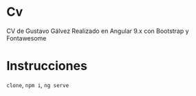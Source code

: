 # Cv
CV de Gustavo Gálvez
Realizado en Angular 9.x con Bootstrap y Fontawesome

# Instrucciones
`clone`, `npm i`, `ng serve`
